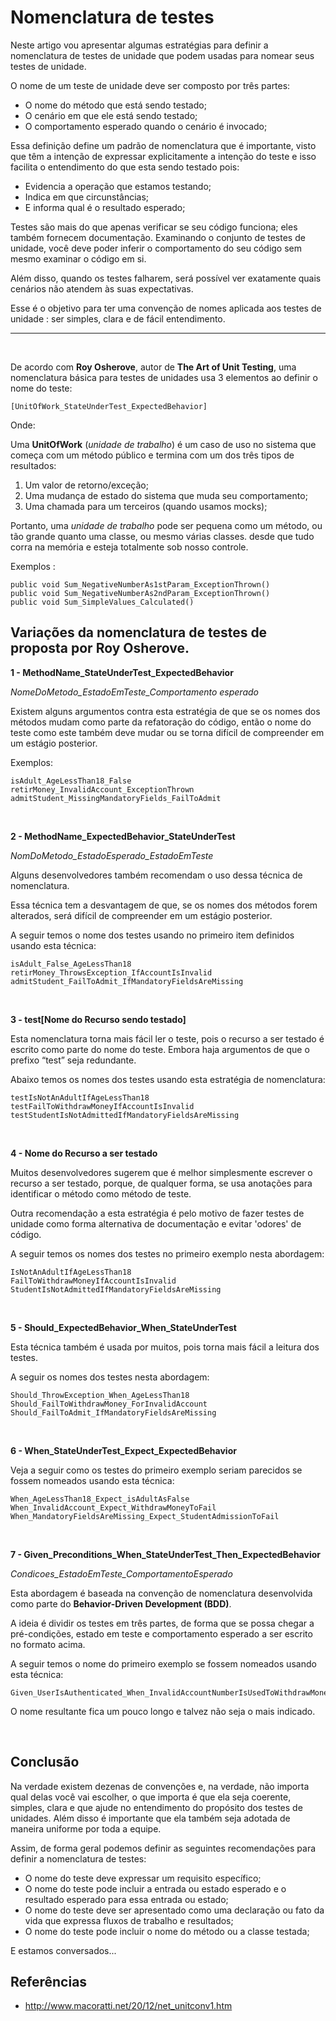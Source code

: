 # Nomenclatura de testes

Neste artigo vou apresentar algumas estratégias para definir a nomenclatura de testes de unidade que podem usadas para nomear seus testes de unidade.

O nome de um teste de unidade deve ser composto por três partes:

- O nome do método que está sendo testado;
- O cenário em que ele está sendo testado;
- O comportamento esperado quando o cenário é invocado;

Essa definição define um padrão de nomenclatura que é importante, visto que têm a intenção de expressar explicitamente a intenção do teste e isso facilita o entendimento do que esta sendo testado pois:

- Evidencia a operação que estamos testando;
- Indica em que circunstâncias;
- E informa qual é o resultado esperado;

Testes são mais do que apenas verificar se seu código funciona; eles também fornecem documentação. Examinando o conjunto de testes de unidade, você deve poder inferir o comportamento do seu código sem mesmo examinar o código em si.

Além disso, quando os testes falharem, será possível ver exatamente quais cenários não atendem às suas expectativas.

Esse é o objetivo para ter uma convenção de nomes aplicada aos testes de unidade : ser simples, clara e de fácil entendimento.

---

<br>

De acordo com **Roy Osherove**, autor de **The Art of Unit Testing**, uma nomenclatura básica para testes de unidades usa 3 elementos ao definir o nome do teste:

```
[UnitOfWork_StateUnderTest_ExpectedBehavior]
```

Onde:

Uma **UnitOfWork** (_unidade de trabalho_) é um caso de uso no sistema que começa com um método público e termina com um dos três tipos de resultados:

1. Um valor de retorno/exceção;
2. Uma mudança de estado do sistema que muda seu comportamento;
3. Uma chamada para um terceiros (quando usamos mocks);

Portanto, uma _unidade de trabalho_ pode ser pequena como um método, ou tão grande quanto uma classe, ou mesmo várias classes. desde que tudo corra na memória e esteja totalmente sob nosso controle.

Exemplos :

```
public void Sum_NegativeNumberAs1stParam_ExceptionThrown()
public void Sum_NegativeNumberAs2ndParam_ExceptionThrown()
public void Sum_SimpleValues_Calculated()
```

## Variações da nomenclatura de testes de proposta por Roy Osherove.

**1 - MethodName_StateUnderTest_ExpectedBehavior**

_NomeDoMetodo_EstadoEmTeste_Comportamento esperado_

Existem alguns argumentos contra esta estratégia de que se os nomes dos métodos mudam como parte da refatoração do código, então o nome do teste como este também deve mudar ou se torna difícil de compreender em um estágio posterior.

Exemplos:

```
isAdult_AgeLessThan18_False
retirMoney_InvalidAccount_ExceptionThrown
admitStudent_MissingMandatoryFields_FailToAdmit
```

<br>

**2 - MethodName_ExpectedBehavior_StateUnderTest**

_NomDoMetodo_EstadoEsperado_EstadoEmTeste_

Alguns desenvolvedores também recomendam o uso dessa técnica de nomenclatura.

Essa técnica tem a desvantagem de que, se os nomes dos métodos forem alterados, será difícil de compreender em um estágio posterior.

A seguir temos o nome dos testes usando no primeiro item definidos usando esta técnica:

```
isAdult_False_AgeLessThan18
retirMoney_ThrowsException_IfAccountIsInvalid
admitStudent_FailToAdmit_IfMandatoryFieldsAreMissing
```

<br>

**3 - test[Nome do Recurso sendo testado]**

Esta nomenclatura torna mais fácil ler o teste, pois o recurso a ser testado é escrito como parte do nome do teste. Embora haja argumentos de que o prefixo “test” seja redundante.

Abaixo temos os nomes dos testes usando esta estratégia de nomenclatura:

```
testIsNotAnAdultIfAgeLessThan18
testFailToWithdrawMoneyIfAccountIsInvalid
testStudentIsNotAdmittedIfMandatoryFieldsAreMissing
```

<br>

**4 - Nome do Recurso a ser testado**

Muitos desenvolvedores sugerem que é melhor simplesmente escrever o recurso a ser testado, porque, de qualquer forma, se usa anotações para identificar o método como método de teste.

Outra recomendação a esta estratégia é pelo motivo de fazer testes de unidade como forma alternativa de documentação e evitar 'odores' de código.

A seguir temos os nomes dos testes no primeiro exemplo nesta abordagem:

```
IsNotAnAdultIfAgeLessThan18
FailToWithdrawMoneyIfAccountIsInvalid
StudentIsNotAdmittedIfMandatoryFieldsAreMissing
```

<br>

**5 - Should_ExpectedBehavior_When_StateUnderTest**

Esta técnica também é usada por muitos, pois torna mais fácil a leitura dos testes.

A seguir os nomes dos testes nesta abordagem:

```
Should_ThrowException_When_AgeLessThan18
Should_FailToWithdrawMoney_ForInvalidAccount
Should_FailToAdmit_IfMandatoryFieldsAreMissing
```

<br>

**6 - When_StateUnderTest_Expect_ExpectedBehavior**

Veja a seguir como os testes do primeiro exemplo seriam parecidos se fossem nomeados usando esta técnica:

```
When_AgeLessThan18_Expect_isAdultAsFalse
When_InvalidAccount_Expect_WithdrawMoneyToFail
When_MandatoryFieldsAreMissing_Expect_StudentAdmissionToFail
```

<br>

**7 - Given_Preconditions_When_StateUnderTest_Then_ExpectedBehavior**

_Condicoes_EstadoEmTeste_ComportamentoEsperado_

Esta abordagem é baseada na convenção de nomenclatura desenvolvida como parte do **Behavior-Driven Development (BDD)**.

A ideia é dividir os testes em três partes, de forma que se possa chegar a pré-condições, estado em teste e comportamento esperado a ser escrito no formato acima.

A seguir temos o nome do primeiro exemplo se fossem nomeados usando esta técnica:

```
Given_UserIsAuthenticated_When_InvalidAccountNumberIsUsedToWithdrawMoney_Then_TransactionsWillFail
```

O nome resultante fica um pouco longo e talvez não seja o mais indicado.

<br>

## Conclusão

Na verdade existem dezenas de convenções e, na verdade, não importa qual delas você vai escolher, o que importa é que ela seja coerente, simples, clara e que ajude no entendimento do propósito dos testes de unidades. Além disso é importante que ela também seja adotada de maneira uniforme por toda a equipe.

Assim, de forma geral podemos definir as seguintes recomendações para definir a nomenclatura de testes:

- O nome do teste deve expressar um requisito específico;
- O nome do teste pode incluir a entrada ou estado esperado e o resultado esperado para essa entrada ou estado;
- O nome do teste deve ser apresentado como uma declaração ou fato da vida que expressa fluxos de trabalho e resultados;
- O nome do teste pode incluir o nome do método ou a classe testada;

E estamos conversados...

## Referências

- http://www.macoratti.net/20/12/net_unitconv1.htm
